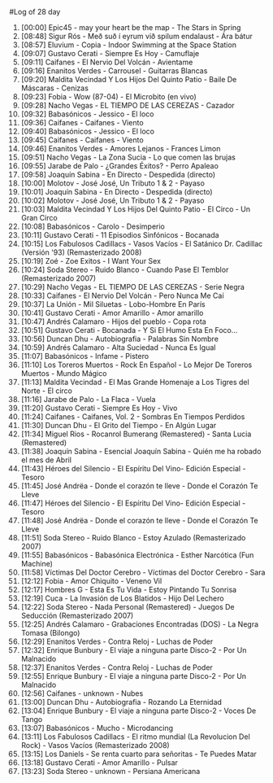 #Log of 28 day

1. [00:00] Epic45 - may your heart be the map - The Stars in Spring
1. [08:48] Sigur Rós - Með suð í eyrum við spilum endalaust - Ára bátur
1. [08:57] Eluvium - Copia - Indoor Swimming at the Space Station
1. [09:07] Gustavo Cerati - Siempre Es Hoy - Camuflaje
1. [09:11] Caifanes - El Nervio Del Volcán - Avientame
1. [09:16] Enanitos Verdes - Carrousel - Guitarras Blancas
1. [09:20] Maldita Vecindad Y Los Hijos Del Quinto Patio - Baile De Máscaras - Cenizas
1. [09:23] Fobia - Wow (87-04) - El Microbito (en vivo)
1. [09:28] Nacho Vegas - EL TIEMPO DE LAS CEREZAS - Cazador
1. [09:32] Babasónicos - Jessico - El loco
1. [09:36] Caifanes - Caifanes - Viento
1. [09:40] Babasónicos - Jessico - El loco
1. [09:45] Caifanes - Caifanes - Viento
1. [09:46] Enanitos Verdes - Amores Lejanos - Frances Limon
1. [09:51] Nacho Vegas - La Zona Sucia - Lo que comen las brujas
1. [09:55] Jarabe de Palo - ¿Grandes Éxitos? - Perro Apaleao
1. [09:58] Joaquín Sabina - En Directo - Despedida (directo)
1. [10:00] Molotov - José José, Un Tributo 1 & 2 - Payaso
1. [10:01] Joaquín Sabina - En Directo - Despedida (directo)
1. [10:02] Molotov - José José, Un Tributo 1 & 2 - Payaso
1. [10:03] Maldita Vecindad Y Los Hijos Del Quinto Patio - El Circo - Un Gran Circo
1. [10:08] Babasónicos - Carolo - Desimperio
1. [10:11] Gustavo Cerati - 11 Episodios Sinfónicos - Bocanada
1. [10:15] Los Fabulosos Cadillacs - Vasos Vacíos - El Satánico Dr. Cadillac (Versión '93) (Remasterizado 2008)
1. [10:19] Zoé - Zoe Exitos - I Want Your Sex
1. [10:24] Soda Stereo - Ruido Blanco - Cuando Pase El Temblor (Remasterizado 2007)
1. [10:29] Nacho Vegas - EL TIEMPO DE LAS CEREZAS - Serie Negra
1. [10:33] Caifanes - El Nervio Del Volcán - Pero Nunca Me Caí
1. [10:37] La Unión - Mil Siluetas - Lobo-Hombre En París
1. [10:41] Gustavo Cerati - Amor Amarillo - Amor amarillo
1. [10:47] Andrés Calamaro - Hijos del pueblo - Copa rota
1. [10:51] Gustavo Cerati - Bocanada - Y Si El Humo Esta En Foco...
1. [10:56] Duncan Dhu - Autobiografia - Palabras Sin Nombre
1. [10:59] Andrés Calamaro - Alta Suciedad - Nunca Es Igual
1. [11:07] Babasónicos - Infame - Pistero
1. [11:10] Los Toreros Muertos - Rock En Español - Lo Mejor De Toreros Muertos - Mundo Mágico
1. [11:13] Maldita Vecindad - El Mas Grande Homenaje a Los Tigres del Norte - El circo
1. [11:16] Jarabe de Palo - La Flaca - Vuela
1. [11:20] Gustavo Cerati - Siempre Es Hoy - Vivo
1. [11:24] Caifanes - Caifanes, Vol. 2 - Sombras En Tiempos Perdidos
1. [11:30] Duncan Dhu - El Grito del Tiempo - En Algún Lugar
1. [11:34] Miguel Rios - Rocanrol Bumerang (Remastered) - Santa Lucia (Remastered)
1. [11:38] Joaquín Sabina - Esencial Joaquín Sabina - Quién me ha robado el mes de Abril
1. [11:43] Héroes del Silencio - El Espíritu Del Vino- Edición Especial - Tesoro
1. [11:45] José Andrëa - Donde el corazón te lleve - Donde el Corazón Te Lleve
1. [11:47] Héroes del Silencio - El Espíritu Del Vino- Edición Especial - Tesoro
1. [11:48] José Andrëa - Donde el corazón te lleve - Donde el Corazón Te Lleve
1. [11:51] Soda Stereo - Ruido Blanco - Estoy Azulado (Remasterizado 2007)
1. [11:55] Babasónicos - Babasónica Electrónica - Esther Narcótica (Fun Machine)
1. [11:58] Víctimas Del Doctor Cerebro - Víctimas del Doctor Cerebro - Sara
1. [12:12] Fobia - Amor Chiquito - Veneno Vil
1. [12:17] Hombres G - Esta Es Tu Vida - Estoy Pintando Tu Sonrisa
1. [12:19] Cuca - La Invasión de Los Blatidos - Hijo Del Lechero
1. [12:22] Soda Stereo - Nada Personal (Remastered) - Juegos De Seducción (Remasterizado 2007)
1. [12:25] Andrés Calamaro - Grabaciones Encontradas (DOS) - La Negra Tomasa (Bilongo)
1. [12:29] Enanitos Verdes - Contra Reloj - Luchas de Poder
1. [12:32] Enrique Bunbury - El viaje a ninguna parte Disco-2 - Por Un Malnacido
1. [12:37] Enanitos Verdes - Contra Reloj - Luchas de Poder
1. [12:55] Enrique Bunbury - El viaje a ninguna parte Disco-2 - Por Un Malnacido
1. [12:56] Caifanes - unknown - Nubes
1. [13:00] Duncan Dhu - Autobiografia - Rozando La Eternidad
1. [13:04] Enrique Bunbury - El viaje a ninguna parte Disco-2 - Voces De Tango
1. [13:07] Babasónicos - Mucho - Microdancing
1. [13:11] Los Fabulosos Cadillacs - El ritmo mundial (La Revolucion Del Rock) - Vasos Vacíos (Remasterizado 2008)
1. [13:15] Los Daniels - Se renta cuarto para señoritas - Te Puedes Matar
1. [13:18] Gustavo Cerati - Amor Amarillo - Pulsar
1. [13:23] Soda Stereo - unknown - Persiana Americana

